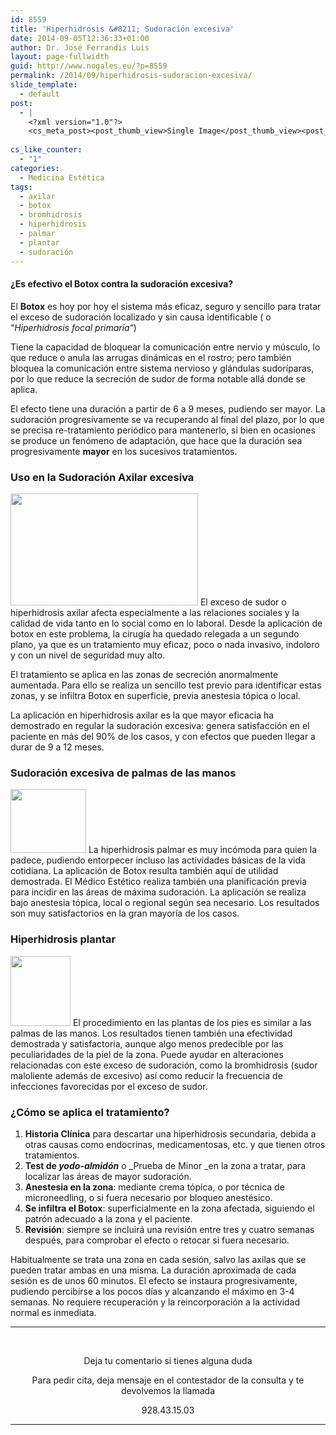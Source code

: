 ```yaml
---
id: 8559
title: 'Hiperhidrosis &#8211; Sudoración excesiva'
date: 2014-09-05T12:36:33+01:00
author: Dr. José Ferrandis Luis
layout: page-fullwidth
guid: http://www.nogales.eu/?p=8559
permalink: /2014/09/hiperhidrosis-sudoracion-excesiva/
slide_template:
  - default
post:
  - |
    <?xml version="1.0"?>
    <cs_meta_post><post_thumb_view>Single Image</post_thumb_view><post_featured_image_as_thumbnail></post_featured_image_as_thumbnail><post_thumb_audio></post_thumb_audio><post_thumb_video></post_thumb_video><post_thumb_slider></post_thumb_slider><post_thumb_slider_type></post_thumb_slider_type><inside_post_thumb_view>Single Image</inside_post_thumb_view><inside_post_featured_image_as_thumbnail></inside_post_featured_image_as_thumbnail><inside_post_thumb_audio></inside_post_thumb_audio><inside_post_thumb_video></inside_post_thumb_video><inside_post_thumb_slider></inside_post_thumb_slider><inside_post_thumb_slider_type></inside_post_thumb_slider_type><post_social_sharing>on</post_social_sharing><post_author_info_show>on</post_author_info_show><post_tags_show>on</post_tags_show><post_attachment_show>on</post_attachment_show><page_title></page_title><page_sub_title></page_sub_title><page_subheader_color></page_subheader_color><page_subheader_font_color></page_subheader_font_color><header_banner_style>default_header</header_banner_style><header_banner_image></header_banner_image><header_banner_flex_slider>blog</header_banner_flex_slider><custom_slider_id></custom_slider_id><sidebar_layout><cs_layout></cs_layout></sidebar_layout></cs_meta_post>
    
cs_like_counter:
  - "1"
categories:
  - Medicina Estética
tags:
  - axilar
  - botox
  - bromhidrosis
  - hiperhidrosis
  - palmar
  - plantar
  - sudoración
---
```

#### ¿Es efectivo el Botox contra la sudoración excesiva?

El **Botox** es hoy por hoy el sistema más eficaz, seguro y sencillo para tratar el exceso de sudoración localizado y sin causa identificable ( o &#8220;_Hiperhidrosis focal primaria_&#8220;)

Tiene la capacidad de bloquear la comunicación entre nervio y músculo, lo que reduce o anula las arrugas dinámicas en el rostro; pero también bloquea la comunicación entre sistema nervioso y glándulas sudoríparas, por lo que reduce la secreción de sudor de forma notable allá donde se aplica.

El efecto tiene una duración a partir de 6 a 9 meses, pudiendo ser mayor. La sudoración progresivamente se va recuperando al final del plazo, por lo que se precisa re-tratamiento periódico para mantenerlo, si bien en ocasiones se produce un fenómeno de adaptación, que hace que la duración sea progresivamente **mayor** en los sucesivos tratamientos.

### Uso en la Sudoración Axilar excesiva

<img loading="lazy" class="alignright size-medium wp-image-8614" src="http://www.nogales.eu/wp-content/uploads/2014/09/Axila-300x179.jpg" alt="" width="300" height="179" srcset="https://www.nogales.eu/wp-content/uploads/2014/09/Axila-300x179.jpg 300w, https://www.nogales.eu/wp-content/uploads/2014/09/Axila.jpg 458w" sizes="(max-width: 300px) 100vw, 300px" /> El exceso de sudor o hiperhidrosis axilar afecta especialmente a las relaciones sociales y la calidad de vida tanto en lo social como en lo laboral. Desde la aplicación de botox en este problema, la cirugía ha quedado relegada a un segundo plano, ya que es un tratamiento muy eficaz, poco o nada invasivo, indoloro y con un nivel de seguridad muy alto.

El tratamiento se aplica en las zonas de secreción anormalmente aumentada. Para ello se realiza un sencillo test previo para identificar estas zonas, y se infiltra Botox en superficie, previa anestesia tópica o local.

La aplicación en hiperhidrosis axilar es la que mayor eficacia ha demostrado en regular la sudoración excesiva: genera satisfacción en el paciente en más del 90% de los casos, y con efectos que pueden llegar a durar de 9 a 12 meses.

### Sudoración excesiva de palmas de las manos

<img loading="lazy" class="alignleft wp-image-8386 " src="http://www.nogales.eu/wp-content/uploads/2014/08/darse-la-mano-150x150.jpg" alt="" width="121" height="102" /> La hiperhidrosis palmar es muy incómoda para quien la padece, pudiendo entorpecer incluso las actividades básicas de la vida cotidiana. La aplicación de Botox resulta también aquí de utilidad demostrada. El Médico Estético realiza también una planificación previa para incidir en las áreas de máxima sudoración. La aplicación se realiza bajo anestesia tópica, local o regional según sea necesario. Los resultados son muy satisfactorios en la gran mayoría de los casos.

### Hiperhidrosis plantar

<img loading="lazy" class="alignright size-full wp-image-8624" src="http://www.nogales.eu/wp-content/uploads/2014/09/plantar.jpg" alt="" width="96" height="112" /> El procedimiento en las plantas de los pies es similar a las palmas de las manos. Los resultados tienen también una efectividad demostrada y satisfactoria, aunque algo menos predecible por las peculiaridades de la piel de la zona. Puede ayudar en alteraciones relacionadas con este exceso de sudoración, como la bromhidrosis (sudor maloliente además de excesivo) así como reducir la frecuencia de infecciones favorecidas por el exceso de sudor.

### ¿Cómo se aplica el tratamiento?

  1. **Historia Clínica** para descartar una hiperhidrosis secundaria, debida a otras causas como endocrinas, medicamentosas, etc. y que tienen otros tratamientos.
  2. **Test de _yodo-almidón_** o _Prueba de Minor _en la zona a tratar, para localizar las áreas de mayor sudoración.
  3. **Anestesia en la zona**: mediante crema tópica, o por técnica de microneedling, o si fuera necesario por bloqueo anestésico.
  4. **Se infiltra el Botox**: superficialmente en la zona afectada, siguiendo el patrón adecuado a la zona y el paciente.
  5. **Revisión**: siempre se incluirá una revisión entre tres y cuatro semanas después, para comprobar el efecto o retocar si fuera necesario.

Habitualmente se trata una zona en cada sesión, salvo las axilas que se pueden tratar ambas en una misma. La duración aproximada de cada sesión es de unos 60 minutos. El efecto se instaura progresivamente, pudiendo percibirse a los pocos días y alcanzando el máximo en 3-4 semanas. No requiere recuperación y la reincorporación a la actividad normal es inmediata.

* * *

&nbsp;

<p style="text-align: center;">
  Deja tu comentario si tienes alguna duda
</p>

<p style="text-align: center;">
  Para pedir cita, deja mensaje en el contestador de la consulta y te devolvemos la llamada
</p>

<p style="text-align: center;">
  928.43.15.03
</p>

* * *

&nbsp;